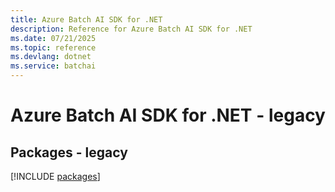 ```yaml
---
title: Azure Batch AI SDK for .NET
description: Reference for Azure Batch AI SDK for .NET
ms.date: 07/21/2025
ms.topic: reference
ms.devlang: dotnet
ms.service: batchai
---
```

# Azure Batch AI SDK for .NET - legacy
## Packages - legacy
[!INCLUDE [packages](batch-ai-index.md)]
